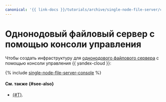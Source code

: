 ```yaml
---
canonical: '{{ link-docs }}/tutorials/archive/single-node-file-server/console'
---
```


# Однонодовый файловый сервер с помощью консоли управления

Чтобы создать инфраструктуру для [однонодового файлового сервера](index.md) с помощью консоли управления {{ yandex-cloud }}:

{% include [single-node-file-server-console](../../../_tutorials/archive/single-node-file-server-console.md) %}

#### См. также {#see-also}

* [{#T}](terraform.md).